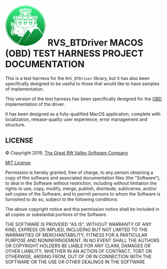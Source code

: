 ![Icon](icon.png)
RVS_BTDriver MACOS (OBD) TEST HARNESS PROJECT DOCUMENTATION
=
This is a test harness for the `RVS_BTDriver` library, but it has also been specifically designed to be useful to those that would like to have samples of implementation.

This version of the test harness has been specifically designed for the [OBD](https://en.wikipedia.org/wiki/On-board_diagnostics) implementation of the driver.

It has been designed as a fully-qualified MacOS application, complete with localization, release-quality user experience, error management and structure.

LICENSE
-
© Copyright 2019, [The Great Rift Valley Software Company](https://riftvalleysoftware.com)

[MIT License](https://opensource.org/licenses/MIT)

Permission is hereby granted, free of charge, to any person obtaining a copy of this software and associated documentation
files (the "Software"), to deal in the Software without restriction, including without limitation the rights to use, copy,
modify, merge, publish, distribute, sublicense, and/or sell copies of the Software, and to permit persons to whom the
Software is furnished to do so, subject to the following conditions:

The above copyright notice and this permission notice shall be included in all copies or substantial portions of the Software.

THE SOFTWARE IS PROVIDED "AS IS", WITHOUT WARRANTY OF ANY KIND, EXPRESS OR IMPLIED, INCLUDING BUT NOT LIMITED TO THE WARRANTIES
OF MERCHANTABILITY, FITNESS FOR A PARTICULAR PURPOSE AND NONINFRINGEMENT.
IN NO EVENT SHALL THE AUTHORS OR COPYRIGHT HOLDERS BE LIABLE FOR ANY CLAIM, DAMAGES OR OTHER LIABILITY, WHETHER IN AN ACTION OF
CONTRACT, TORT OR OTHERWISE, ARISING FROM, OUT OF OR IN CONNECTION WITH THE SOFTWARE OR THE USE OR OTHER DEALINGS IN THE SOFTWARE.
